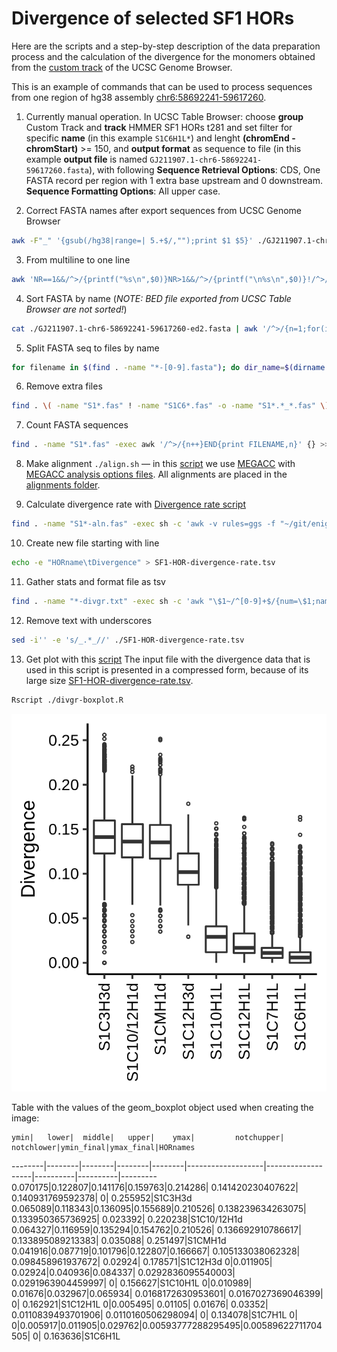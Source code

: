 # Divergence of selected SF1 HORs

Here are the scripts and a step-by-step description of the data preparation process and
the calculation of the divergence for the monomers obtained from the [custom track](../track)
of the UCSC Genome Browser.

This is an example of commands that can be used to process sequences from one region
of hg38 assembly [chr6:58692241-59617260](https://genome.ucsc.edu/cgi-bin/hgTracks?db=hg38&position=chr6%3A58692241-59617260).

1. Currently manual operation. In UCSC Table Browser: choose __group__ Custom Track
and __track__ HMMER SF1 HORs t281 and set filter for specific __name__ (in this example `S1C6H1L*`) and
lenght __(chromEnd - chromStart)__ >= 150, and __output format__ as sequence to file
(in this example __output file__ is named `GJ211907.1-chr6-58692241-59617260.fasta`),
with following __Sequence Retrieval Options__: CDS, One FASTA record per region
with 1 extra base upstream and 0 downstream. __Sequence Formatting Options__: All upper case.

2. Correct FASTA names after export sequences from UCSC Genome Browser
```bash
awk -F"_" '{gsub(/hg38|range=| 5.+$/,"");print $1 $5}' ./GJ211907.1-chr6-58692241-59617260.fasta > ./GJ211907.1-chr6-58692241-59617260-ed1.fasta
```

3. From multiline to one line
```bash
awk 'NR==1&&/^>/{printf("%s\n",$0)}NR>1&&/^>/{printf("\n%s\n",$0)}!/^>/{printf("%s",$0)}END{printf"\n"}' ./GJ211907.1-chr6-58692241-59617260-ed1.fasta > ./GJ211907.1-chr6-58692241-59617260-ed2.fasta
```

4. Sort FASTA by name (_NOTE: BED file exported from UCSC Table Browser are not sorted!_)
```bash
cat ./GJ211907.1-chr6-58692241-59617260-ed2.fasta | awk '/^>/{n=1;for(i=1;i<=NF;i++){printf("%s ",$i);if(i==NF)printf"\t"}}n&&!/[^ACGTN-]/{print;n=0}' | sort -k2V - | sed -e 's/ \t/\n/' > ./GJ211907.1-chr6-58692241-59617260-ed2-sorted.fasta
```

5. Split FASTA seq to files by name
```bash
for filename in $(find . -name "*-[0-9].fasta"); do dir_name=$(dirname "$filename"); awk '/^>/{n=1;for(i=1;i<=NF;i++){printf("%s ",$i);if(i==NF)printf"\t"}}n&&!/[^ACGTN\-]/{print;n=0}' "$filename" | awk '{n=substr($1,2);gsub(/\//,"_",n);sub(/\t/,"\n");print>>"'$dir_name'/"n".fas"}'; done
```

6. Remove extra files
```bash
find . \( -name "S1*.fas" ! -name "S1C6*.fas" -o -name "S1*.*_*.fas" \) -delete
```

7. Count FASTA sequences
```bash
find . -name "S1*.fas" -exec awk '/^>/{n++}END{print FILENAME,n}' {} >> seq-count.txt \;
```

8. Make alignment
`./align.sh` — in this [script](align.sh) we use [MEGACC](https://www.megasoftware.net/) with [MEGACC analysis options files](../MEGACC-analysis-options-files/).
All alignments are placed in the [alignments folder](alignments/).

9. Calculate divergence rate with [Divergence rate script](https://github.com/enigene/Divergence-rate)
```bash
find . -name "S1*-aln.fas" -exec sh -c 'awk -v rules=ggs -f "~/git/enigene/Divergence-rate/divergr.awk" {} > $(dirname {})/$(basename {} .fas)-divgr.txt' \;
```

10. Create new file starting with line
```bash
echo -e "HORname\tDivergence" > SF1-HOR-divergence-rate.tsv
```

11. Gather stats and format file as tsv
```bash
find . -name "*-divgr.txt" -exec sh -c 'awk "\$1~/^[0-9]+$/{num=\$1;name=\$2;div=\$3;printf(\"%s\t%f\n\",name,div)}" {} >> ./SF1-HOR-divergence-rate.tsv' \;
```

12. Remove text with underscores
```bash
sed -i'' -e 's/_.*_//' ./SF1-HOR-divergence-rate.tsv
```

13. Get plot with this [script](divgr-boxplot.R)
The input file with the divergence data that is used in this script is presented in a
compressed form, because of its large size [SF1-HOR-divergence-rate.tsv](SF1-HOR-divergence-rate.tsv.gz).
```bash
Rscript ./divgr-boxplot.R
```

![Divergence rate of selected SF1 HORs](SF1-HOR-divergence-rate-boxplot.png)

Table with the values of the geom_boxplot object used when creating the image:

    ymin|   lower|  middle|   upper|    ymax|         notchupper|         notchlower|ymin_final|ymax_final|HORnames
--------|--------|--------|--------|--------|-------------------|-------------------|----------|----------|---------
0.070175|0.122807|0.141176|0.159763|0.214286|  0.141420230407622|  0.140931769592378|         0|  0.255952|S1C3H3d
0.065089|0.118343|0.136095|0.155689|0.210526|  0.138239634263075|  0.133950365736925|  0.023392|  0.220238|S1C10/12H1d
0.064327|0.116959|0.135294|0.154762|0.210526|  0.136692910786617|  0.133895089213383|  0.035088|  0.251497|S1CMH1d
0.041916|0.087719|0.101796|0.122807|0.166667|  0.105133038062328|  0.098458961937672|   0.02924|  0.178571|S1C12H3d
       0|0.011905| 0.02924|0.040936|0.084337| 0.0292836095540003| 0.0291963904459997|         0|  0.156627|S1C10H1L
       0|0.010989| 0.01676|0.032967|0.065934| 0.0168172630953601| 0.0167027369046399|         0|  0.162921|S1C12H1L
       0|0.005495| 0.01105| 0.01676| 0.03352| 0.0110839493701906| 0.0110160506298094|         0|  0.134078|S1C7H1L
       0|       0|0.005917|0.011905|0.029762|0.00593777288295495|0.00589622711704505|         0|  0.163636|S1C6H1L
